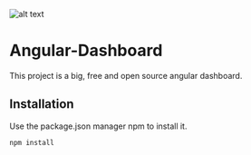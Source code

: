 ![alt text]([https://raw.githubusercontent.com/hfakharian/Angular-Dashboard/0b44e9a8aa244fa7f2da9649495bb2c5f03e2a00/src/assets/logo/logo.svg?raw=true])
# Angular-Dashboard
This project is a big, free and open source angular dashboard.

## Installation
Use the package.json manager npm to install it.

```bash
npm install
```
